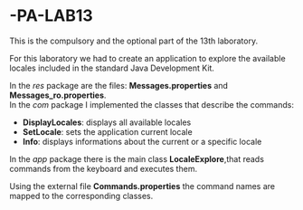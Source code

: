 # -PA-LAB13

This is the compulsory and the optional part of the 13th laboratory.

For this laboratory we had to create an application to explore the available locales included in the standard Java Development Kit.

In the *res* package are the files: **Messages.properties** and **Messages_ro.properties**.<br/>
In the *com* package I implemented the classes that describe the commands:
- **DisplayLocales**: displays all available locales
- **SetLocale**: sets the application current locale
- **Info**: displays informations about the current or a specific locale

In the *app* package there is the main class **LocaleExplore**,that reads commands from the keyboard and executes them.

Using the external file **Commands.properties** the command names are mapped to the corresponding classes.
